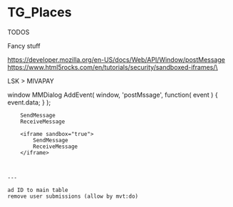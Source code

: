 # TG_Places
TODOS

Fancy stuff




https://developer.mozilla.org/en-US/docs/Web/API/Window/postMessage
https://www.html5rocks.com/en/tutorials/security/sandboxed-iframes/\

LSK > MIVAPAY

window
	MMDialog
		AddEvent( window, 'postMssage', function( event ) { event.data; } );

		SendMessage
		ReceiveMessage

		<iframe sandbox="true">
			SendMessage 
			ReceiveMessage
		</iframe>
    
    
    
    ---
    
    ad ID to main table
    remove user submissions (allow by mvt:do)
